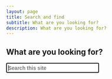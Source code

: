 ```yaml
---
layout: page
title: Search and find
subtitle: What are you looking for?
description: What are you looking for?
---
```

<div style="min-height: 100vh;">
  <h2>What are you looking for?</h2>

  <div id="search-demo-container">
    <input type="search" id="search-input" placeholder="Search this site" style='font-size: 1em; padding: 0.25em; font-weight: 700;' size="25" autofocus>
    <ul id="results-container"></ul>
  </div>
</div>

<script src="https://unpkg.com/simple-jekyll-search@latest/dest/simple-jekyll-search.min.js" type="text/javascript"></script>

<script type="text/javascript">
  SimpleJekyllSearch({
    searchInput: document.getElementById('search-input'),
    resultsContainer: document.getElementById('results-container'),
    json: '/search.json',
    searchResultTemplate: `
        <li>
            <a href="{url}">
                <small>
                    <span style="font-weight: normal;">
                        {url}
                    </span>
                </small>
                <br>
                <span style="font-weight: normal;">
                    {documenttitle}
                </span>
                <br>
                <span style="font-weight: bold;">
                    {title}
                </span>
            </a>
        </li>
      `,
    noResultsText: 'No results found',
    fuzzy: false,
    limit: 999,
    debounceTime: 1000
  })
</script>

